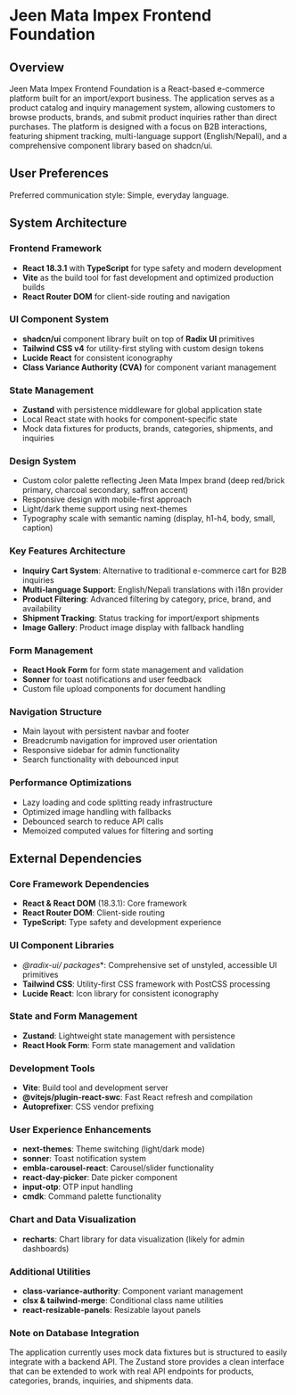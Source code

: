 # Jeen Mata Impex Frontend Foundation

## Overview

Jeen Mata Impex Frontend Foundation is a React-based e-commerce platform built for an import/export business. The application serves as a product catalog and inquiry management system, allowing customers to browse products, brands, and submit product inquiries rather than direct purchases. The platform is designed with a focus on B2B interactions, featuring shipment tracking, multi-language support (English/Nepali), and a comprehensive component library based on shadcn/ui.

## User Preferences

Preferred communication style: Simple, everyday language.

## System Architecture

### Frontend Framework
- **React 18.3.1** with **TypeScript** for type safety and modern development
- **Vite** as the build tool for fast development and optimized production builds
- **React Router DOM** for client-side routing and navigation

### UI Component System
- **shadcn/ui** component library built on top of **Radix UI** primitives
- **Tailwind CSS v4** for utility-first styling with custom design tokens
- **Lucide React** for consistent iconography
- **Class Variance Authority (CVA)** for component variant management

### State Management
- **Zustand** with persistence middleware for global application state
- Local React state with hooks for component-specific state
- Mock data fixtures for products, brands, categories, shipments, and inquiries

### Design System
- Custom color palette reflecting Jeen Mata Impex brand (deep red/brick primary, charcoal secondary, saffron accent)
- Responsive design with mobile-first approach
- Light/dark theme support using next-themes
- Typography scale with semantic naming (display, h1-h4, body, small, caption)

### Key Features Architecture
- **Inquiry Cart System**: Alternative to traditional e-commerce cart for B2B inquiries
- **Multi-language Support**: English/Nepali translations with i18n provider
- **Product Filtering**: Advanced filtering by category, price, brand, and availability
- **Shipment Tracking**: Status tracking for import/export shipments
- **Image Gallery**: Product image display with fallback handling

### Form Management
- **React Hook Form** for form state management and validation
- **Sonner** for toast notifications and user feedback
- Custom file upload components for document handling

### Navigation Structure
- Main layout with persistent navbar and footer
- Breadcrumb navigation for improved user orientation
- Responsive sidebar for admin functionality
- Search functionality with debounced input

### Performance Optimizations
- Lazy loading and code splitting ready infrastructure
- Optimized image handling with fallbacks
- Debounced search to reduce API calls
- Memoized computed values for filtering and sorting

## External Dependencies

### Core Framework Dependencies
- **React & React DOM** (18.3.1): Core framework
- **React Router DOM**: Client-side routing
- **TypeScript**: Type safety and development experience

### UI Component Libraries
- **@radix-ui/* packages**: Comprehensive set of unstyled, accessible UI primitives
- **Tailwind CSS**: Utility-first CSS framework with PostCSS processing
- **Lucide React**: Icon library for consistent iconography

### State and Form Management
- **Zustand**: Lightweight state management with persistence
- **React Hook Form**: Form state management and validation

### Development Tools
- **Vite**: Build tool and development server
- **@vitejs/plugin-react-swc**: Fast React refresh and compilation
- **Autoprefixer**: CSS vendor prefixing

### User Experience Enhancements
- **next-themes**: Theme switching (light/dark mode)
- **sonner**: Toast notification system
- **embla-carousel-react**: Carousel/slider functionality
- **react-day-picker**: Date picker component
- **input-otp**: OTP input handling
- **cmdk**: Command palette functionality

### Chart and Data Visualization
- **recharts**: Chart library for data visualization (likely for admin dashboards)

### Additional Utilities
- **class-variance-authority**: Component variant management
- **clsx & tailwind-merge**: Conditional class name utilities
- **react-resizable-panels**: Resizable layout panels

### Note on Database Integration
The application currently uses mock data fixtures but is structured to easily integrate with a backend API. The Zustand store provides a clean interface that can be extended to work with real API endpoints for products, categories, brands, inquiries, and shipments data.